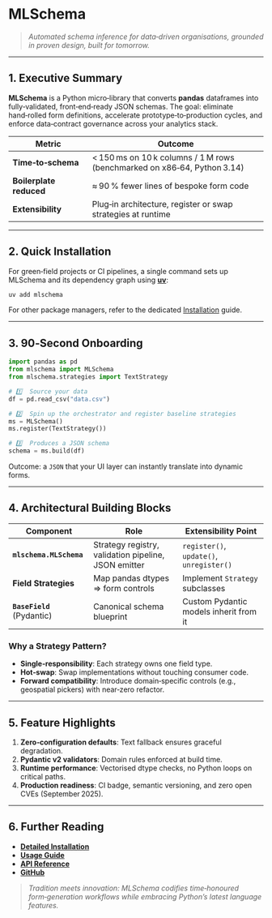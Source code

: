 # MLSchema

> *Automated schema inference for data‑driven organisations, grounded in proven design, built for tomorrow.*

---

## 1. Executive Summary

**MLSchema** is a Python micro‑library that converts **pandas** dataframes into fully‑validated, front‑end‑ready JSON schemas. The goal: eliminate hand‑rolled form definitions, accelerate prototype‑to‑production cycles, and enforce data‑contract governance across your analytics stack.

| Metric                  | Outcome                                                                  |
| ----------------------- | ------------------------------------------------------------------------ |
| **Time‑to‑schema**      | < 150 ms on 10 k columns / 1 M rows (benchmarked on x86‑64, Python 3.14) |
| **Boilerplate reduced** | ≈ 90 % fewer lines of bespoke form code                                  |
| **Extensibility**       | Plug‑in architecture, register or swap strategies at runtime              |

---

## 2. Quick Installation

For green‑field projects or CI pipelines, a single command sets up MLSchema and its dependency graph using **[uv](https://docs.astral.sh/uv/)**:

```bash
uv add mlschema
```

For other package managers, refer to the dedicated [Installation](installation.md) guide.

---

## 3. 90‑Second Onboarding

```python
import pandas as pd
from mlschema import MLSchema
from mlschema.strategies import TextStrategy

# 1️⃣  Source your data
df = pd.read_csv("data.csv")

# 2️⃣  Spin up the orchestrator and register baseline strategies
ms = MLSchema()
ms.register(TextStrategy())

# 3️⃣  Produces a JSON schema
schema = ms.build(df)
```

Outcome: a `JSON` that your UI layer can instantly translate into dynamic forms.

---

## 4. Architectural Building Blocks

| Component                    | Role                                                 | Extensibility Point                      |
| ---------------------------- | ---------------------------------------------------- | ---------------------------------------- |
| **`mlschema.MLSchema`**      | Strategy registry, validation pipeline, JSON emitter | `register()`, `update()`, `unregister()` |
| **Field Strategies**         | Map pandas dtypes => form controls                   | Implement `Strategy` subclasses          |
| **`BaseField`** (Pydantic)   | Canonical schema blueprint                           | Custom Pydantic models inherit from it   |

### Why a Strategy Pattern?

* **Single‑responsibility**: Each strategy owns one field type.
* **Hot‑swap**: Swap implementations without touching consumer code.
* **Forward compatibility**: Introduce domain‑specific controls (e.g., geospatial pickers) with near‑zero refactor.

---

## 5. Feature Highlights

1. **Zero‑configuration defaults**: Text fallback ensures graceful degradation.
2. **Pydantic v2 validators**: Domain rules enforced at build time.
3. **Runtime performance**: Vectorised dtype checks, no Python loops on critical paths.
4. **Production readiness**: CI badge, semantic versioning, and zero open CVEs (September 2025).

---

## 6. Further Reading

* **[Detailed Installation](installation.md)**
* **[Usage Guide](usage.md)**
* **[API Reference](reference.md)**
* **[GitHub](https://github.com/UlloaSP/mlschema)**

> *Tradition meets innovation: MLSchema codifies time‑honoured form‑generation workflows while embracing Python’s latest language features.*
